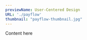 ```yaml
---
previewName: User-Centered Design
URL: './payflow'
thumbnail: "payflow-thumbnail.jpg"
---
```


Content here